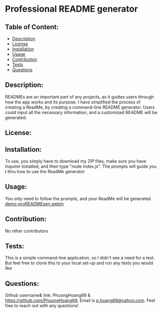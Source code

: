 
  # Professional README generator
  



  ## Table of Content: 
  * [Description](#description)
  * [License](#license)
  * [Installation](#installation)
  * [Usage](#usage)
  * [Contribution](#contribution)
  * [Tests](#tests)
  * [Questions](#questions)



  ## Description: 
  READMEs are an important part of any projects, as it guides users through how the app works and its purpose. I have simplified the process of creating a ReadMe, by creating a command-line README generator. Users could input all the necessary information, and a customized README will be generated.



  ## License: 
  
  


  ## Installation: 
  To use, you simply have to download my ZIP files, make sure you have Inquirer installed, and then type "node index.js". The prompts will guide you t thru how to use the ReadMe generator



  ## Usage: 
  You only need to follow the prompts, and your ReadMe will be generated
  [demo-proREADMEgen.webm](https://user-images.githubusercontent.com/109717048/203187312-fefc0bad-a50b-4a51-a7ea-6f3ab206a58c.webm)




  ## Contribution: 
  No other contributors



  ## Tests: 
  This is a simple command-line application, so I didn't see a need for a test. But feel free to clone this to your local set-up and run any tests you would like


  
  ## Questions: 
  Github username& link: PhuongHoang68 & https://github.com/PhuongHoang68. Email is p.hoang66@yahoo.com. Feel free to reach out with any questions!


